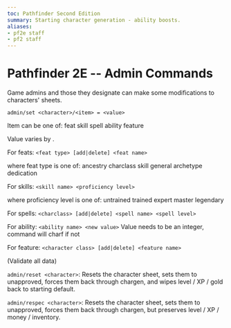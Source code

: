 ```yaml
---
toc: Pathfinder Second Edition
summary: Starting character generation - ability boosts.
aliases: 
- pf2e staff
- pf2 staff
---
```


# Pathfinder 2E -- Admin Commands

Game admins and those they designate can make some modifications to characters' sheets. 

`admin/set <character>/<item> = <value>`

Item can be one of: feat skill spell ability feature

Value varies by <item>.

For feats: `<feat type> [add|delete] <feat name>`

where feat type is one of: ancestry charclass skill general archetype dedication

For skills: `<skill name> <proficiency level>`

where proficiency level is one of: untrained trained expert master legendary

For spells: `<charclass> [add|delete] <spell name> <spell level>`

For ability: `<ability name> <new value>` Value needs to be an integer, command will charf if not

For feature: `<character class> [add|delete] <feature name>`

(Validate all data)

`admin/reset <character>`: Resets the character sheet, sets them to unapproved, forces them back through chargen, and wipes level / XP / gold back to starting default. 

`admin/respec <character>`: Resets the character sheet, sets them to unapproved, forces them back through chargen, but preserves level / XP / money / inventory. 

